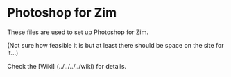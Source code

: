 # Photoshop for Zim
These files are used to set up Photoshop for Zim.

(Not sure how feasible it is but at least there should be space on the site for it…)

Check the [Wiki] (../../../../wiki) for details.
